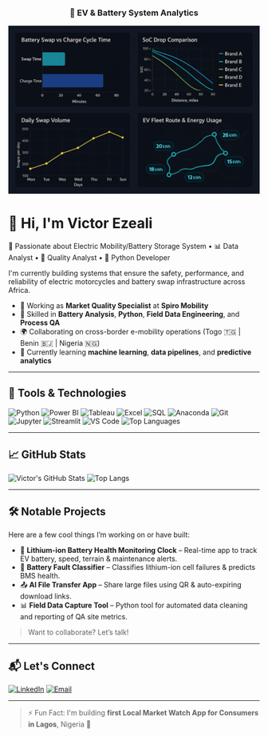 
<h3 align="center">🔋 EV & Battery System Analytics</h3>
<p align="center">
  <img src="https://raw.githubusercontent.com/mastervicky/mastervicky/main/assets/EV-Battery.png" width="700"/>
</p>

# 👋 Hi, I'm Victor Ezeali

🔋 Passionate about Electric Mobility/Battery Storage System • 📊 Data Analyst • 🧪 Quality Analyst • 🐍 Python Developer

I'm currently building systems that ensure the safety, performance, and reliability of electric motorcycles and battery swap infrastructure across Africa.

- 🔭 Working as **Market Quality Specialist** at **Spiro Mobility**
- 🧰 Skilled in **Battery Analysis**, **Python**, **Field Data Engineering**, and **Process QA**
- 🌍 Collaborating on cross-border e-mobility operations (Togo 🇹🇬 | Benin 🇧🇯 | Nigeria 🇳🇬)
- 🧠 Currently learning **machine learning**, **data pipelines**, and **predictive analytics**

---

## 🚀 Tools & Technologies

![Python](https://img.shields.io/badge/-Python-3776AB?style=flat-square&logo=python&logoColor=white)
![Power BI](https://img.shields.io/badge/-PowerBI-F2C811?style=flat-square&logo=power-bi&logoColor=black)
![Tableau](https://img.shields.io/badge/-Tableau-E97627?style=flat-square&logo=tableau&logoColor=white)
![Excel](https://img.shields.io/badge/-Excel-217346?style=flat-square&logo=microsoft-excel&logoColor=white)
![SQL](https://img.shields.io/badge/-SQL-4479A1?style=flat-square&logo=postgresql&logoColor=white)
![Anaconda](https://img.shields.io/badge/-Anaconda-44A833?style=flat-square&logo=anaconda&logoColor=white)
![Git](https://img.shields.io/badge/-Git-F05032?style=flat-square&logo=git&logoColor=white)
![Jupyter](https://img.shields.io/badge/-Jupyter-F37626?style=flat-square&logo=jupyter&logoColor=white)
![Streamlit](https://img.shields.io/badge/-Streamlit-FF4B4B?style=flat-square&logo=streamlit&logoColor=white)
![VS Code](https://img.shields.io/badge/-VS%20Code-007ACC?style=flat-square&logo=visual-studio-code&logoColor=white)
![Top Languages](https://github-readme-stats.vercel.app/api/top-langs/?username=mastervicky&layout=compact&theme=dark)

---

## 📈 GitHub Stats

![Victor's GitHub Stats](https://github-readme-stats.vercel.app/api?username=mastervicky&show_icons=true&theme=tokyonight)
![Top Langs](https://github-readme-stats.vercel.app/api/top-langs/?username=mastervicky&layout=compact&theme=tokyonight)

---

## 🛠 Notable Projects
Here are a few cool things I’m working on or have built:

- 🔌 **Lithium-ion Battery Health Monitoring Clock** – Real-time app to track EV battery, speed, terrain & maintenance alerts.
- 🧪 **Battery Fault Classifier** – Classifies lithium-ion cell failures & predicts BMS health.
- 📤 **AI File Transfer App** – Share large files using QR & auto-expiring download links.
- 📊 **Field Data Capture Tool** – Python tool for automated data cleaning and reporting of QA site metrics.

> Want to collaborate? Let’s talk!

---

## 📬 Let's Connect

[![LinkedIn](https://img.shields.io/badge/-Victor%20Ezeali-blue?style=flat-square&logo=Linkedin&logoColor=white&link=https://www.linkedin.com/in/victor-ezeali)](https://www.linkedin.com/in/victor-ezeali)
[![Email](https://img.shields.io/badge/-Send%20Mail-red?style=flat-square&logo=Gmail&logoColor=white&link=mailto:victorezeali@gmail.com)](mailto:victorezeali@yahoo.com)

---

> ⚡ Fun Fact: I'm building **first Local Market Watch App for Consumers in Lagos**, Nigeria 🚀

